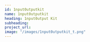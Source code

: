 ```yaml
---
id: 1nput0utputkit
name: 1nput0utputkit
heading: 1nput0utput Kit
subheading: 
project_url: 
image: "/images/1nput0utputkit_t.png"
---
```

